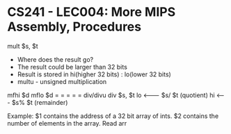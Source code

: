# CS241 - LEC004: More MIPS Assembly, Procedures

mult $s, $t
- Where does the result go?
- The result could be larger than 32 bits
- Result is stored in  hi(higher 32 bits) : lo(lower 32 bits)
- multu - unsigned multiplication

mfhi $d
mflo $d
 = = = = =
 div/divu
div $s, $t
lo <--- $s/ $t (quotient)
hi <--- $s% $t (remainder)

Example:
$1 contains the address of a 32 bit array of ints.
$2 contains the number of elements in the array.
Read arr


<!--stackedit_data:
eyJoaXN0b3J5IjpbNTg3MTQyNDY0XX0=
-->